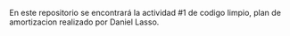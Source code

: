 En este repositorio se encontrará la actividad #1 de codigo limpio, plan de amortizacion realizado por Daniel Lasso.

